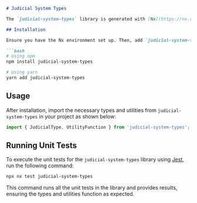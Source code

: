 ```markdown
# Judicial System Types

The `judicial-system-types` library is generated with [Nx](https://nx.dev). This library provides type definitions and utilities related to judicial systems. It assists developers in effectively managing, manipulating, and utilizing judicial system data.

## Installation

Ensure you have the Nx environment set up. Then, add `judicial-system-types` to your project dependencies:

```bash
# Using npm
npm install judicial-system-types

# Using yarn
yarn add judicial-system-types
```

## Usage

After installation, import the necessary types and utilities from `judicial-system-types` in your project as shown below:

```typescript
import { JudicialType, UtilityFunction } from 'judicial-system-types';
```

## Running Unit Tests

To execute the unit tests for the `judicial-system-types` library using [Jest](https://jestjs.io), run the following command:

```bash
npx nx test judicial-system-types
```

This command runs all the unit tests in the library and provides results, ensuring the types and utilities function as expected.
```
